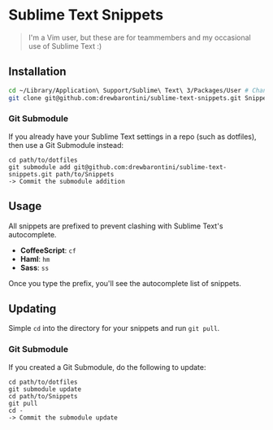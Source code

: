 Sublime Text Snippets
=====================

> I'm a Vim user, but these are for teammembers and my occasional use of Sublime Text :)

Installation
------------

```bash
cd ~/Library/Application\ Support/Sublime\ Text\ 3/Packages/User # Change path if you're using Sublime Text 2
git clone git@github.com:drewbarontini/sublime-text-snippets.git Snippets
```

### Git Submodule

If you already have your Sublime Text settings in a repo (such as dotfiles), then use a Git Submodule instead:

```
cd path/to/dotfiles
git submodule add git@github.com:drewbarontini/sublime-text-snippets.git path/to/Snippets
-> Commit the submodule addition
```

Usage
-----

All snippets are prefixed to prevent clashing with Sublime Text's autocomplete.

- **CoffeeScript**: `cf`
- **Haml**: `hm`
- **Sass**: `ss`

Once you type the prefix, you'll see the autocomplete list of snippets.

Updating
--------

Simple `cd` into the directory for your snippets and run `git pull`.

### Git Submodule

If you created a Git Submodule, do the following to update:

```
cd path/to/dotfiles
git submodule update
cd path/to/Snippets
git pull
cd -
-> Commit the submodule update
```
